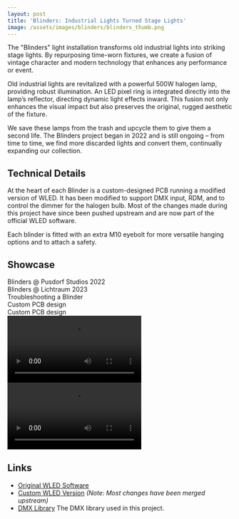 ```yaml
---
layout: post
title: 'Blinders: Industrial Lights Turned Stage Lights'
image: /assets/images/blinders/blinders_thumb.png
---
```


The "Blinders" light installation transforms old industrial lights into striking stage lights.
By repurposing time-worn fixtures, we create a fusion of vintage character and modern
technology that enhances any performance or event.

Old industrial lights are revitalized with a powerful 500W halogen lamp,
providing robust illumination. An LED pixel ring is integrated directly
into the lamp’s reflector, directing dynamic light effects inward. This fusion not only enhances the visual impact but also preserves the original, rugged aesthetic of the fixture.

We save these lamps from the trash and upcycle them to give them a second life.
The Blinders project began in 2022 and is still ongoing – from time to time, we find
more discarded lights and convert them, continually expanding our collection.

## Technical Details

At the heart of each Blinder is a custom-designed PCB running a modified version of WLED.
It has been modified to support DMX input, RDM, and to control the dimmer for the halogen bulb.
Most of the changes made during this project have since been pushed upstream and are now part of the official WLED software.

Each blinder is fitted with an extra M10 eyebolt for more versatile hanging options and to attach a safety.

## Showcase

<div class="md:w-5/5 mx-auto columns-1 md:columns-1 my-10 gap-0">

  <div class="gallery-item">
    <img src="{{site.baseurl}}/assets/images/blinders/blue.JPG" alt="" class="w-full max-w-screen-sm h-auto shadow-md">
    <div class="overlay">
      <div class="text">Blinders @ Pusdorf Studios 2022</div>
    </div>
  </div>

  <div class="gallery-item">
    <img src="{{site.baseurl}}/assets/images/blinders/lichtraum.JPG" alt="" class="w-full max-w-screen-sm h-auto shadow-md">
    <div class="overlay">
      <div class="text">Blinders @ Lichtraum 2023</div>
    </div>
  </div>

  <div class="gallery-item">
    <img src="{{site.baseurl}}/assets/images/blinders/testing.JPG" alt="" class="w-full max-w-screen-sm h-auto shadow-md">
    <div class="overlay">
      <div class="text">Troubleshooting a Blinder</div>
    </div>
  </div>

  <div class="gallery-item">
    <img src="{{site.baseurl}}/assets/images/blinders/pcbs.JPG" alt="" class="w-full max-w-screen-sm h-auto shadow-md">
    <div class="overlay">
      <div class="text">Custom PCB design</div>
    </div>
  </div>

  <div class="gallery-item">
    <img src="{{site.baseurl}}/assets/images/blinders/pcbs_2.JPG" alt="" class="w-full max-w-screen-sm h-auto shadow-md">
    <div class="overlay">
      <div class="text">Custom PCB design</div>
    </div>
  </div>

  <div class="gallery-item">
      <video controls class="w-full max-w-screen-sm h-auto shadow-md">
        <source src="{{site.baseurl}}/assets/images/blinders/blinder_1.mp4" type="video/mp4">
        Your browser does not support the video tag.
      </video>
  </div>

<div class="gallery-item">
      <video controls class="w-full max-w-screen-sm h-auto shadow-md">
        <source src="{{site.baseurl}}/assets/images/blinders/blinder_2.mp4" type="video/mp4">
        Your browser does not support the video tag.
      </video>
</div>

</div>

## Links
- [Original WLED Software](https://github.com/wled-dev/WLED)
- [Custom WLED Version](https://github.com/arneboe/WLED_ORIG/commits/lichtausgang_blinder/) *(Note: Most changes have been merged upstream)*
- [DMX Library](https://github.com/someweisguy/esp_dmx) The DMX library used in this project.

